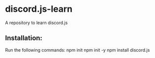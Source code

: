 # discord.js-learn
A repository to learn discord.js

## Installation:
Run the following commands:
npm init
npm init -y
npm install discord.js
